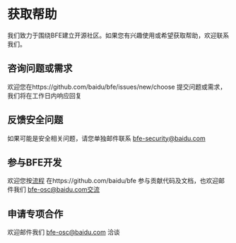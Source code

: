 # 获取帮助

我们致力于围绕BFE建立开源社区。如果您有兴趣使用或希望获取帮助，欢迎联系我们。

## 咨询问题或需求
欢迎您在https://github.com/baidu/bfe/issues/new/choose 提交问题或需求，我们将在工作日内响应回复

## 反馈安全问题
如果可能是安全相关问题，请您单独邮件联系 bfe-security@baidu.com

## 参与BFE开发
欢迎您按[流程](https://github.com/baidu/bfe/blob/develop/CONTRIBUTING.md) 在https://github.com/baidu/bfe 参与贡献代码及文档，也欢迎邮件我们 bfe-osc@baidu.com交流

## 申请专项合作
欢迎邮件我们 bfe-osc@baidu.com 洽谈


